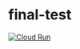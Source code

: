 # final-test
[![Cloud Run](https://github.com/wooyeolBaek/final-test/actions/workflows/cloud-run.yml/badge.svg)](https://github.com/wooyeolBaek/final-test/actions/workflows/cloud-run.yml)
